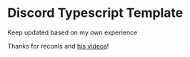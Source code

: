 # Discord Typescript Template
Keep updated based on my own experience

Thanks for reconls and [his videos](https://www.youtube.com/watch?v=4IxLBKPVyXE)!